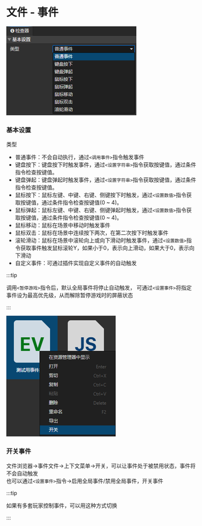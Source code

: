 # 文件 - 事件

![](img/file-event-1.png)

### 基本设置

类型
  - 普通事件：不会自动执行，通过`<调用事件>`指令触发事件
  - 键盘按下：键盘按下时触发事件，通过`<设置字符串>`指令获取按键值，通过条件指令检查按键值。
  - 键盘弹起：键盘弹起时触发事件，通过`<设置字符串>`指令获取按键值，通过条件指令检查按键值。
  - 鼠标按下：鼠标左键、中键、右键、侧键按下时触发，通过`<设置数值>`指令获取按键值，通过条件指令检查按键值(0 ~ 4)。
  - 鼠标弹起：鼠标左键、中键、右键、侧键弹起时触发，通过`<设置数值>`指令获取按键值，通过条件指令检查按键值(0 ~ 4)。
  - 鼠标移动：鼠标在场景中移动时触发事件
  - 鼠标双击：鼠标在场景中连续按下两次，在第二次按下时触发事件
  - 滚轮滑动：鼠标在场景中滚轮向上或向下滑动时触发事件，通过`<设置数值>`指令获取事件触发鼠标滚轮Y，如果小于0，表示向上滑动，如果大于0，表示向下滑动
  - 自定义事件：可通过插件实现自定义事件的自动触发

:::tip

调用`<暂停游戏>`指令后，默认全局事件将停止自动触发，
可通过`<设置事件>`将指定事件设为最高优先级，从而解除暂停游戏时的屏蔽状态

:::

![](img/file-event-2.png)

### 开关事件

文件浏览器->事件文件->上下文菜单->开关，可以让事件处于被禁用状态，事件将不会自动触发  
也可以通过`<设置事件>`指令->启用全局事件/禁用全局事件，开关事件

:::tip

如果有多套玩家控制事件，可以用这种方式切换

:::